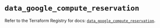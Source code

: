 # `data_google_compute_reservation`

Refer to the Terraform Registry for docs: [`data_google_compute_reservation`](https://registry.terraform.io/providers/hashicorp/google/6.4.0/docs/data-sources/compute_reservation).
